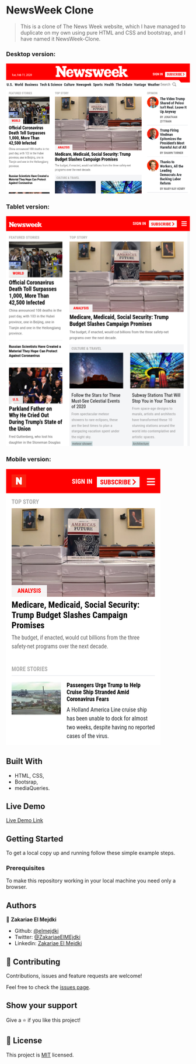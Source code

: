 # NewsWeek Clone

> This is a clone of The News Week website, which I have managed to duplicate on my own using pure HTML and CSS and bootstrap, and I have named it NewsWeek-Clone.

### Desktop version:
![screenshot](./screenshot1.png)

### Tablet version:
![screenshot](./screenshot3.png)

### Mobile version:
![screenshot](./screenshot2.png)

## Built With

- HTML, CSS,
- Bootsrap,
- mediaQueries.

## Live Demo

[Live Demo Link](https://raw.githack.com/elmejdki/NewsWeekClone/create-news-page/index.html)

## Getting Started

To get a local copy up and running follow these simple example steps.

### Prerequisites

To make this repository working in your local machine you need only a browser.

## Authors

👤 **Zakariae El Mejdki**

- Github: [@elmejdki](https://github.com/elmejdki)
- Twitter: [@ZakariaeElMEjdki](https://twitter.com/0ca7848f87ab470)
- Linkedin: [Zakariae El Mejdki](https://www.linkedin.com/in/zakariae-el-mejdki-644898139/)

## 🤝 Contributing

Contributions, issues and feature requests are welcome!

Feel free to check the [issues page](https://github.com/elmejdki/TNW-clone/issues).

## Show your support

Give a ⭐️ if you like this project!

## 📝 License

This project is [MIT](lic.url) licensed.
